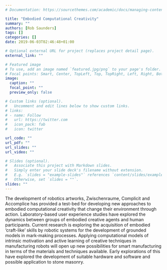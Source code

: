 ```yaml
---
# Documentation: https://sourcethemes.com/academic/docs/managing-content/

title: "Embodied Computational Creativity"
summary: ""
authors: [Rob Saunders]
tags: []
categories: []
date: 2019-06-03T02:46:48+01:00

# Optional external URL for project (replaces project detail page).
external_link: ""

# Featured image
# To use, add an image named `featured.jpg/png` to your page's folder.
# Focal points: Smart, Center, TopLeft, Top, TopRight, Left, Right, BottomLeft, Bottom, BottomRight.
image:
  caption: ""
  focal_point: ""
  preview_only: false

# Custom links (optional).
#   Uncomment and edit lines below to show custom links.
# links:
# - name: Follow
#   url: https://twitter.com
#   icon_pack: fab
#   icon: twitter

url_code: ""
url_pdf: ""
url_slides: ""
url_video: ""

# Slides (optional).
#   Associate this project with Markdown slides.
#   Simply enter your slide deck's filename without extension.
#   E.g. `slides = "example-slides"` references `content/slides/example-slides.md`.
#   Otherwise, set `slides = ""`.
slides: ""
---
```

The development of robotics artworks, Zwischenraume, Complicit and Accomplice has provided a test-bed for developing new approaches to embodied computational creativity that change their environment through action. Laboratory-based user experience studies have explored the dynamics between groups of embodied creative agents and human participants. Current research is exploring the acquisition of embodied ‘craft-like’ skills by robotic systems for the development of grounded models in mark-making processes. Applying computational models of intrinsic motivation and active learning of creative techniques in manufacturing robots will open up new possibilities for smart manufacturing in terms of the materials and techniques available. Early explorations of this have explored the development of suitable hardware and software and possible application to stone masonry.